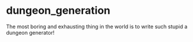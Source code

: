 # dungeon_generation
The most boring and exhausting thing in the world is to write such stupid a dungeon generator!
